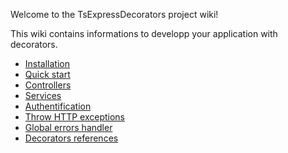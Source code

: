 
Welcome to the TsExpressDecorators project wiki!

This wiki contains informations to developp your application with decorators.

* [Installation](https://github.com/Romakita/ts-express-decorators/wiki/Installation)
* [Quick start](https://github.com/Romakita/ts-express-decorators/wiki/Quick-start)
* [Controllers](https://github.com/Romakita/ts-express-decorators/wiki/Controllers)
* [Services](https://github.com/Romakita/ts-express-decorators/wiki/Services)
* [Authentification](https://github.com/Romakita/ts-express-decorators/wiki/Authentification-strategy)
* [Throw HTTP exceptions](https://github.com/Romakita/ts-express-decorators/wiki/Throw-HTTP-Exceptions)
* [Global errors handler](https://github.com/Romakita/ts-express-decorators/wiki/Global-errors-handler)
* [Decorators references](https://github.com/Romakita/ts-express-decorators/wiki/Decorators-references)